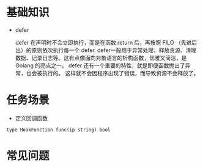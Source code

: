 # 基础知识

* defer
    
    defer 在声明时不会立即执行，而是在函数 return 后，再按照 FILO （先进后出）的原则依次执行每一个 defer. 
    defer一般用于异常处理、释放资源、清理数据、记录日志等。这有点像面向对象语言的析构函数，优雅又简洁，是 Golang 的亮点之一。
    defer 还有一个重要的特性，就是即便函数抛出了异常，也会被执行的。 这样就不会因程序出现了错误，而导致资源不会释放了。

# 任务场景
* 定义回调函数

```golang
type HookFunction func(ip string) bool
```

# 常见问题